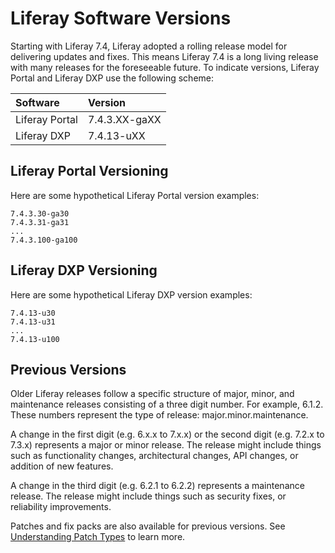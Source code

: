 # Liferay Software Versions

Starting with Liferay 7.4, Liferay adopted a rolling release model for delivering updates and fixes. This means Liferay 7.4 is a long living release with many releases for the foreseeable future. To indicate versions, Liferay Portal and Liferay DXP use the following scheme:

| Software | Version |
| :--- | :--- |
| Liferay Portal | 7.4.3.XX-gaXX |
| Liferay DXP | 7.4.13-uXX |

## Liferay Portal Versioning

Here are some hypothetical Liferay Portal version examples:

```
7.4.3.30-ga30
7.4.3.31-ga31
...
7.4.3.100-ga100
```

## Liferay DXP Versioning

Here are some hypothetical Liferay DXP version examples:

```
7.4.13-u30
7.4.13-u31
...
7.4.13-u100
```

## Previous Versions

Older Liferay releases follow a specific structure of major, minor, and maintenance releases consisting of a three digit number. For example, 6.1.2. These numbers represent the type of release: major.minor.maintenance.

A change in the first digit (e.g. 6.x.x to 7.x.x) or the second digit (e.g. 7.2.x to 7.3.x) represents a major or minor release. The release might include things such as functionality changes, architectural changes, API changes, or addition of new features.

A change in the third digit (e.g. 6.2.1 to 6.2.2) represents a maintenance release. The release might include things such as security fixes, or reliability improvements.

Patches and fix packs are also available for previous versions. See [Understanding Patch Types](../maintaining-a-liferay-installation/patching-dxp-7-3-and-earlier/understanding-patch-types-for-dxp-7-3-and-earlier.md) to learn more.